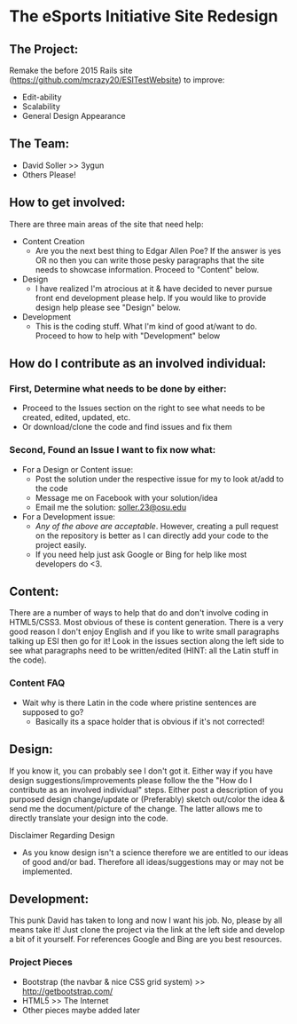 # The eSports Initiative Site Redesign

## The Project:
Remake the before 2015 Rails site (https://github.com/mcrazy20/ESITestWebsite) to improve:
- Edit-ability
- Scalability
- General Design Appearance

## The Team:
- David Soller >> 3ygun
- Others Please!

## How to get involved:
There are three main areas of the site that need help:
- Content Creation
	- Are you the next best thing to Edgar Allen Poe? If the answer is yes OR no then you can write those pesky paragraphs that the site needs to showcase information. Proceed to "Content" below.
- Design
	- I have realized I'm atrocious at it & have decided to never pursue front end development please help. If you would like to provide design help please see "Design" below.
- Development
	- This is the coding stuff. What I'm kind of good at/want to do. Proceed to how to help with "Development" below

## How do I contribute as an involved individual:
### First, Determine what needs to be done by either:
- Proceed to the Issues section on the right to see what needs to be created, edited, updated, etc.
- Or download/clone the code and find issues and fix them

### Second, Found an Issue I want to fix now what:
- For a Design or Content issue:
	- Post the solution under the respective issue for my to look at/add to the code
	- Message me on Facebook with your solution/idea
	- Email me the solution: soller.23@osu.edu
- For a Development issue:
	- *Any of the above are acceptable*. However, creating a pull request on the repository is better as I can directly add your code to the project easily.
	- If you need help just ask Google or Bing for help like most developers do <3.

## Content:
There are a number of ways to help that do and don't involve coding in HTML5/CSS3. Most obvious of these is content generation. There is a very good reason I don't enjoy English and if you like to write small paragraphs talking up ESI then go for it! Look in the issues section along the left side to see what paragraphs need to be written/edited (HINT: all the Latin stuff in the code). 

### Content FAQ
- Wait why is there Latin in the code where pristine sentences are supposed to go?
	- Basically its a space holder that is obvious if it's not corrected!

## Design:
If you know it, you can probably see I don't got it. Either way if you have design suggestions/improvements please follow the the "How do I contribute as an involved individual" steps. Either post a description of you purposed design change/update or (Preferably) sketch out/color the idea & send me the document/picture of the change. The latter allows me to directly translate your design into the code.

Disclaimer Regarding Design
- As you know design isn't a science therefore we are entitled to our ideas of good and/or bad. Therefore all ideas/suggestions may or may not be implemented.  


## Development:
This punk David has taken to long and now I want his job. No, please by all means take it! Just clone the project via the link at the left side and develop a bit of it yourself. For references Google and Bing are you best resources.

### Project Pieces
- Bootstrap (the navbar & nice CSS grid system) >> http://getbootstrap.com/
- HTML5 >> The Internet
- Other pieces maybe added later
